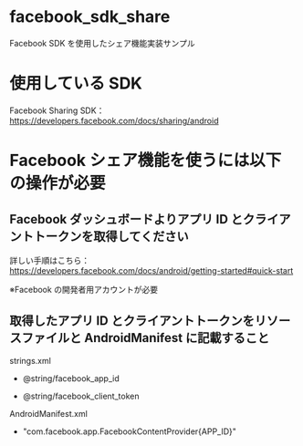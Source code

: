 # facebook_sdk_share

Facebook SDK を使用したシェア機能実装サンプル

# 使用している SDK

Facebook Sharing SDK：https://developers.facebook.com/docs/sharing/android

# Facebook シェア機能を使うには以下の操作が必要

## Facebook ダッシュボードよりアプリ ID とクライアントトークンを取得してください

詳しい手順はこちら：https://developers.facebook.com/docs/android/getting-started#quick-start

※Facebook の開発者用アカウントが必要

## 取得したアプリ ID とクライアントトークンをリソースファイルと AndroidManifest に記載すること

strings.xml

- @string/facebook_app_id

- @string/facebook_client_token

AndroidManifest.xml

- "com.facebook.app.FacebookContentProvider{APP_ID}"
